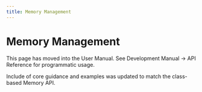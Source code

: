 ```yaml
---
title: Memory Management
---
```


# Memory Management

This page has moved into the User Manual. See Development Manual → API Reference for programmatic usage.

Include of core guidance and examples was updated to match the class-based Memory API.
